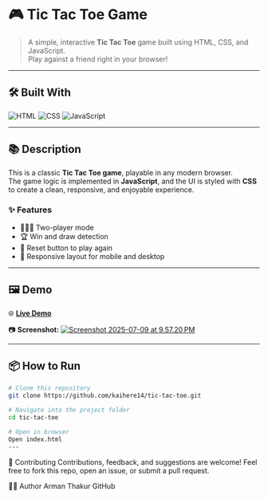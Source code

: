 # 🎮 Tic Tac Toe Game

> A simple, interactive **Tic Tac Toe** game built using HTML, CSS, and JavaScript.  
> Play against a friend right in your browser!

---

## 🛠️ Built With

![HTML](https://img.shields.io/badge/HTML-blue?logo=html5)  ![CSS](https://img.shields.io/badge/CSS-blue?logo=css3)  ![JavaScript](https://img.shields.io/badge/JavaScript-yellow?logo=javascript)

---

## 📚 Description

This is a classic **Tic Tac Toe game**, playable in any modern browser.  
The game logic is implemented in **JavaScript**, and the UI is styled with **CSS** to create a clean, responsive, and enjoyable experience.

### ✨ Features
- 🧑‍🤝‍🧑 Two-player mode
- 🏆 Win and draw detection
- 🔄 Reset button to play again
- 📱 Responsive layout for mobile and desktop

---

## 🖼️ Demo

🌐 **[Live Demo](https://tic-tac-toe-silk-rho-88.vercel.app/)**

📷 **Screenshot:**
<a href="https://beeimg.com/view/h2931254067/" title="Image of Screenshot 2025-07-09 at 9.57.20 PM"><img src="https://beeimg.com/images/h29312540672.png" alt="Screenshot 2025-07-09 at 9.57.20 PM"/></a>



---

## 📦 How to Run

```bash
# Clone this repository
git clone https://github.com/kaihere14/tic-tac-toe.git

# Navigate into the project folder
cd tic-tac-toe

# Open in browser
Open index.html
---
```
🤝 Contributing
Contributions, feedback, and suggestions are welcome!
Feel free to fork this repo, open an issue, or submit a pull request.

👨‍💻 Author
Arman Thakur
GitHub


